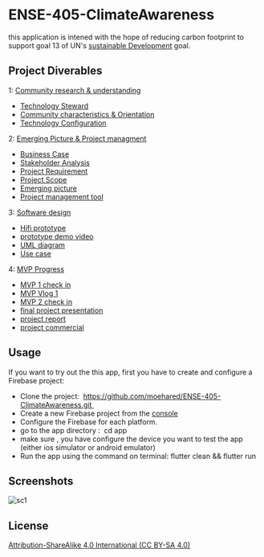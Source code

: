 # ENSE-405-ClimateAwareness
this application is intened with the hope of reducing carbon footprint to support goal 13 of UN's [sustainable Development](https://www.un.org/sustainabledevelopment/climate-change/) goal.


## Project Diverables
1: [Community research & understanding](https://github.com/moehared/ENSE-405-Community_car_pool/tree/main/Documentation/Community%20research%20%26%20understanding) <br />
* [Technology Steward](https://github.com/moehared/ENSE-405-ClimateAwareness/blob/main/Documentation/Community%20research%20%26%20understanding/P01%20-%20405%20-%20Activity%20-%20Technology%20Steward.pdf) <br />
* [Community characteristics & Orientation](https://github.com/moehared/ENSE-405-ClimateAwareness/blob/main/Documentation/Community%20research%20%26%20understanding/P02%20-%20405%20-%20Activity%20-%20Community%20characteristics%20%20orientation.pdf) <br />
* [Technology Configuration](https://github.com/moehared/ENSE-405-ClimateAwareness/blob/main/Documentation/Community%20research%20%26%20understanding/P03%20-%20405%20-%20Activity%20-%20Technology%20configuration%20inventory.pdf)<br />



2: [Emerging Picture & Project managment](https://github.com/moehared/ENSE-405-ClimateAwareness/tree/main/Documentation/Emerging%20Picture%20%26%20Project%20managment) <br />
* [Business Case](https://github.com/moehared/ENSE-405-ClimateAwareness/blob/main/Documentation/Emerging%20Picture%20%26%20Project%20managment/Ch%202%20-%20Business%20Case%20Template.pdf) <br />
* [Stakeholder Analysis](https://github.com/moehared/ENSE-405-ClimateAwareness/blob/main/Documentation/Emerging%20Picture%20%26%20Project%20managment/Ch%203%20-%20Stakeholder%20Analysis%20Template.pdf) <br />
* [Project Requirement](https://github.com/moehared/ENSE-405-ClimateAwareness/blob/main/Documentation/Emerging%20Picture%20%26%20Project%20managment/Ch%204%20-%20Project%20Requirements%20Template.pdf) <br />
* [Project Scope](https://github.com/moehared/ENSE-405-ClimateAwareness/blob/main/Documentation/Emerging%20Picture%20%26%20Project%20managment/Ch%204%20-%20Project%20Scope%20Statement%20Template.pdf) <br />
* [Emerging picture](https://github.com/moehared/ENSE-405-ClimateAwareness/blob/main/Documentation/Emerging%20Picture%20%26%20Project%20managment/P04%20-%20405%20-%20Activity%20-%20Drafting%20an%20emerging%20picture2.pdf) <br />
* [Project management tool](https://app.milanote.com/1L9AdB1wp5gp4W/climate-awareness?p=MSoK3mXVPyX)


3: [Software design](https://github.com/moehared/ENSE-405-ClimateAwareness/tree/main/Documentation/software%20design)
* [Hifi prototype](https://github.com/moehared/ENSE-405-ClimateAwareness/blob/main/Documentation/software%20design/Hi_FI/climateAweraness.pdf)
* [prototype demo video](https://youtu.be/-y2kiSQnR8s)
* [UML diagram](https://github.com/moehared/ENSE-405-ClimateAwareness/blob/main/Documentation/software%20design/UML/ClimateApp.pdf)
* [Use case](https://github.com/moehared/ENSE-405-ClimateAwareness/blob/main/Documentation/software%20design/UML/climateUseCase.pdf)


4: [MVP Progress](https://github.com/moehared/ENSE-405-ClimateAwareness/tree/main/MVP)
* [MVP 1 check in ](https://github.com/moehared/ENSE-405-ClimateAwareness/blob/main/MVP/MVP_1.pdf)
* [MVP Vlog 1](https://youtu.be/cDAUllsCo-A)
* [MVP 2 check in](https://github.com/moehared/ENSE-405-ClimateAwareness/blob/main/MVP/MVP%202%20check%20in.pdf)
* [final project presentation](https://github.com/moehared/ENSE-405-ClimateAwareness/blob/main/MVP/final%20405%20project.pdf)
* [project report](https://github.com/moehared/ENSE-405-ClimateAwareness/blob/main/MVP/ENSE%20405%20Project%20report%20%26%20lessons%20learned.pdf)
* [project commercial](https://youtu.be/qWTxp7mvKiE)



## Usage 

If you want to try out the this app, first you have to create and configure a Firebase project:
* Clone the project:  https://github.com/moehared/ENSE-405-ClimateAwareness.git 
* Create a new Firebase project from the [console](https://console.firebase.google.com)
* Configure the Firebase for each platform.
* go to the app directory :  cd app
* make sure , you have configure the device you want to test the app (either ios simulator or android emulator)
* Run the app using the command on terminal: flutter clean && flutter run

## Screenshots 
![sc1](https://user-images.githubusercontent.com/46978582/114636910-6096a180-9c85-11eb-9688-da20e8da64f6.png)







## License 

[Attribution-ShareAlike 4.0 International (CC BY-SA 4.0)](https://creativecommons.org/licenses/by-sa/4.0/)
